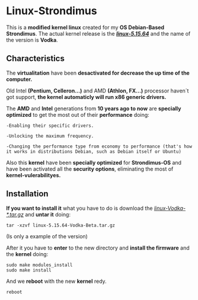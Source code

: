 # Linux-Strondimus
This is a **modified kernel linux** created for my **OS Debian-Based Strondimus**. The actual kernel release is the [_**linux-5.15.64**_](https://www.kernel.org/) and the name of the version is **Vodka**.

## Characteristics

The **virtualitation** have been **desactivated for decrease the up time of the computer.**

Old Intel **(Pentium, Celleron...)** and AMD **(Athlon, FX...)** processor haven´t got support, **the kernel automaticly will run x86 generic drivers.**

The **AMD** and **Intel** generations from **10 years ago to now** are **specially optimized** to get the most out of their **performance** doing:
  ```
  -Enabling their specific drivers.
    
  -Unlocking the maximum frequency.
    
  -Changing the performance type from economy to performance (that's how it works in distributions Debian, such as Debian itself or Ubuntu)
  ```

Also this **kernel** have been **specially optimized** for **Strondimus-OS** and have been activated all the **security options**, eliminating the most of **kernel-vulerabilityes.**

## Installation

**If you want to install it** what you have to do is download the [_linux-Vodka-*.tar.gz_](https://github.com/Acfio/Linux-Vodka/releases) and **untar it** doing:
    
    tar -xzvf linux-5.15.64-Vodka-Beta.tar.gz
(Is only a example of the version)

After it you have to **enter** to the new directory and **install the firmware** and the **kernel** doing:

    sudo make modules_install
    sudo make install

And we **reboot** with the new **kernel** redy.

    reboot
